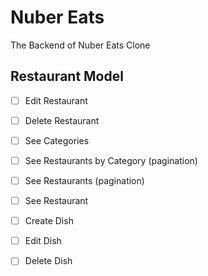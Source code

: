 # Nuber Eats

The Backend of Nuber Eats Clone

## Restaurant Model

- [ ] Edit Restaurant
- [ ] Delete Restaurant
- [ ] See Categories
- [ ] See Restaurants by Category (pagination)

- [ ] See Restaurants (pagination)
- [ ] See Restaurant

- [ ] Create Dish
- [ ] Edit Dish
- [ ] Delete Dish
